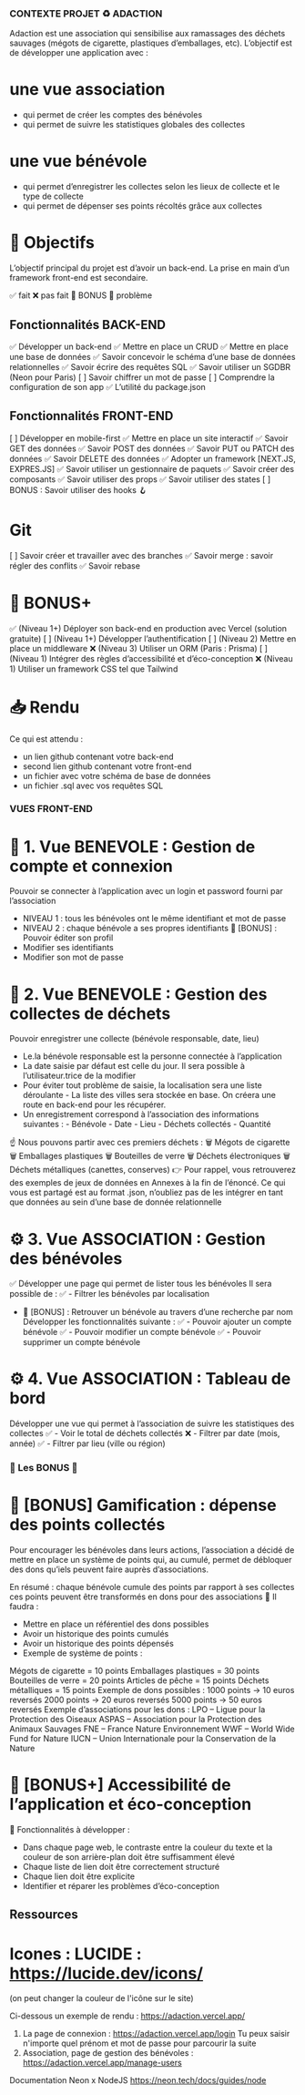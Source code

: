 ### CONTEXTE PROJET ♻️  ADACTION
Adaction est une association qui sensibilise aux ramassages des déchets sauvages (mégots de cigarette, plastiques d’emballages, etc).
L’objectif est de développer une application avec :
# une vue association
- qui permet de créer les comptes des bénévoles
- qui permet de suivre les statistiques globales des collectes
# une vue bénévole
- qui permet d’enregistrer les collectes selon les lieux de collecte et le type de collecte
- qui permet de dépenser ses points récoltés grâce aux collectes
# 🎯 Objectifs
L’objectif principal du projet est d’avoir un back-end. La prise en main d’un framework front-end est secondaire.

✅ fait  ❌ pas fait   💙 BONUS   📛 problème


## Fonctionnalités BACK-END
✅  Développer un back-end
✅  Mettre en place un CRUD
✅  Mettre en place une base de données
✅  Savoir concevoir le schéma d’une base de données relationnelles
✅  Savoir écrire des requêtes SQL
✅ Savoir utiliser un SGDBR (Neon pour Paris)
[ ] Savoir chiffrer un mot de passe
[ ] Comprendre la configuration de son app
✅  L’utilité du package.json

## Fonctionnalités FRONT-END
[ ] Développer en mobile-first
✅  Mettre en place un site interactif
✅  Savoir GET des données
✅  Savoir POST des données
✅  Savoir PUT ou PATCH des données
✅  Savoir DELETE des données
✅  Adopter un framework [NEXT.JS, EXPRES.JS]
✅  Savoir utiliser un gestionnaire de paquets
✅  Savoir créer des composants
✅  Savoir utiliser des props
✅  Savoir utiliser des states
[ ] BONUS : Savoir utiliser des hooks 🪝 

# Git
[ ] Savoir créer et travailler avec des branches
✅  Savoir merge : savoir régler des conflits
✅  Savoir rebase

# 💙 BONUS+
✅ (Niveau 1+) Déployer son back-end en production avec Vercel (solution gratuite)
[ ] (Niveau 1+) Développer l’authentification
[ ] (Niveau 2) Mettre en place un middleware
❌  (Niveau 3) Utiliser un ORM (Paris : Prisma)
[ ] (Niveau 1) Intégrer des règles d’accessibilité et d’éco-conception
❌  (Niveau 1) Utiliser un framework CSS tel que Tailwind

# 📥 Rendu
Ce qui est attendu :
- un lien github contenant votre back-end
-  second lien github contenant votre front-end
- un fichier avec votre schéma de base de données
- un fichier .sql avec vos requêtes SQL

### VUES FRONT-END

# 🌱 1. Vue BENEVOLE : Gestion de compte et connexion
Pouvoir se connecter à l’application avec un login et password fourni par l’association
- NIVEAU 1 : tous les bénévoles ont le même identifiant et mot de passe
- NIVEAU 2 : chaque bénévole a ses propres identifiants
💙 [BONUS] : Pouvoir éditer son profil
- Modifier ses identifiants
- Modifier son mot de passe

# 🌱 2. Vue BENEVOLE : Gestion des collectes de déchets
Pouvoir enregistrer une collecte (bénévole responsable, date, lieu)
- Le.la bénévole responsable est la personne connectée à l’application
- La date saisie par défaut est celle du jour. Il sera possible à l’utilisateur.trice de la modifier
- Pour éviter tout problème de saisie, la localisation sera une liste déroulante
       - La liste des villes sera stockée en base. On créera une route en back-end pour les récupérer.
- Un enregistrement correspond à l’association des informations suivantes :
		- Bénévole
		- Date
		- Lieu
		- Déchets collectés
		- Quantité

☝️ Nous pouvons partir avec ces premiers déchets :
🗑️ Mégots de cigarette
🗑️ Emballages plastiques
🗑️ Bouteilles de verre
🗑️ Déchets électroniques
🗑️ Déchets métalliques (canettes, conserves)
👉 Pour rappel, vous retrouverez des exemples de jeux de données en Annexes à la fin de l’énoncé. Ce qui vous est partagé est au format .json, n’oubliez pas de les intégrer en tant que données au sein d’une base de donnée relationnelle


# ⚙️ 3. Vue ASSOCIATION : Gestion des bénévoles
✅  Développer une page qui permet de lister tous les bénévoles
Il sera possible de :
✅ - Filtrer les bénévoles par localisation
- 💙 [BONUS] : Retrouver un bénévole au travers d’une recherche par nom
Développer les fonctionnalités suivante :
✅ - Pouvoir ajouter un compte bénévole
✅ - Pouvoir modifier un compte bénévole
✅ - Pouvoir supprimer un compte bénévole

# ⚙️ 4. Vue ASSOCIATION : Tableau de bord
Développer une vue qui permet à l’association de suivre les statistiques des collectes
✅ - Voir le total de déchets collectés
❌ - Filtrer par date (mois, année)
✅ - Filtrer par lieu (ville ou région)

 ### 💙 Les BONUS 💪
# 💙 [BONUS] Gamification : dépense des points collectés
Pour encourager les bénévoles dans leurs actions, l’association a décidé de mettre en place un système de points qui, au cumulé, permet de débloquer des dons qu’iels peuvent faire auprès d’associations.

En résumé :
chaque bénévole cumule des points par rapport à ses collectes
ces points peuvent être transformés en dons pour des associations
📌 Il faudra :
- Mettre en place un référentiel des dons possibles
- Avoir un historique des points cumulés
- Avoir un historique des points dépensés
- Exemple de système de points :

Mégots de cigarette = 10 points
	Emballages plastiques = 30 points
	Bouteilles de verre = 20 points
	Articles de pêche = 15 points
	Déchets métalliques = 15 points
Exemple de dons possibles :
	1000 points → 10 euros reversés
	2000 points → 20 euros reversés
	5000 points → 50 euros reversés
Exemple d’associations pour les dons :
	LPO – Ligue pour la Protection des Oiseaux
	ASPAS – Association pour la Protection des Animaux Sauvages
	FNE – France Nature Environnement
	WWF – World Wide Fund for Nature
	IUCN – Union Internationale pour la Conservation de la Nature

# 💙 [BONUS+] Accessibilité de l’application et éco-conception
📌 Fonctionnalités à développer :
- Dans chaque page web, le contraste entre la couleur du texte et la couleur de son arrière-plan doit être suffisamment élevé
- Chaque liste de lien doit être correctement structuré
- Chaque lien doit être explicite
- Identifier et réparer les problèmes d’éco-conception


## Ressources
# Icones : LUCIDE : https://lucide.dev/icons/
(on peut changer la couleur de l'icône sur le site)

Ci-dessous un exemple de rendu :
https://adaction.vercel.app/

1. La page de connexion : https://adaction.vercel.app/login
Tu peux saisir n'importe quel prénom et mot de passe pour parcourir la suite
2. Association, page de gestion des bénévoles : https://adaction.vercel.app/manage-users

Documentation Neon x NodeJS
https://neon.tech/docs/guides/node

